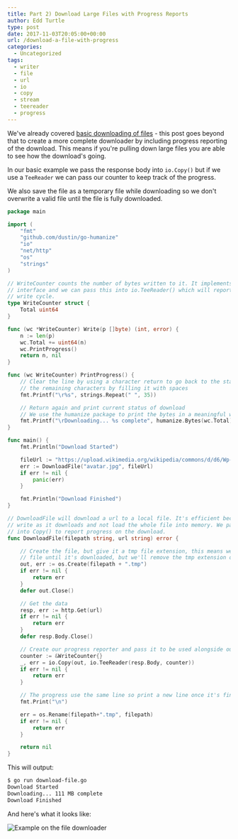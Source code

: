 ```yaml
---
title: Part 2) Download Large Files with Progress Reports
author: Edd Turtle
type: post
date: 2017-11-03T20:05:00+00:00
url: /download-a-file-with-progress
categories:
  - Uncategorized
tags:
  - writer
  - file
  - url
  - io
  - copy
  - stream
  - teereader
  - progress
---
```


We've already covered [basic downloading of files](/download-a-file-from-a-url/) - this post goes beyond that to create a more complete downloader by including progress reporting of the download. This means if you're pulling down large files you are able to see how the download's going.

In our basic example we pass the response body into `io.Copy()` but if we use a `TeeReader` we can pass our counter to keep track of the progress.

We also save the file as a temporary file while downloading so we don't overwrite a valid file until the file is fully downloaded.

```go
package main

import (
	"fmt"
	"github.com/dustin/go-humanize"
	"io"
	"net/http"
	"os"
	"strings"
)

// WriteCounter counts the number of bytes written to it. It implements to the io.Writer
// interface and we can pass this into io.TeeReader() which will report progress on each
// write cycle.
type WriteCounter struct {
	Total uint64
}

func (wc *WriteCounter) Write(p []byte) (int, error) {
	n := len(p)
	wc.Total += uint64(n)
	wc.PrintProgress()
	return n, nil
}

func (wc WriteCounter) PrintProgress() {
	// Clear the line by using a character return to go back to the start and remove
	// the remaining characters by filling it with spaces
	fmt.Printf("\r%s", strings.Repeat(" ", 35))

	// Return again and print current status of download
	// We use the humanize package to print the bytes in a meaningful way (e.g. 10 MB)
	fmt.Printf("\rDownloading... %s complete", humanize.Bytes(wc.Total))
}

func main() {
	fmt.Println("Download Started")

	fileUrl := "https://upload.wikimedia.org/wikipedia/commons/d/d6/Wp-w4-big.jpg"
	err := DownloadFile("avatar.jpg", fileUrl)
	if err != nil {
		panic(err)
	}

	fmt.Println("Download Finished")
}

// DownloadFile will download a url to a local file. It's efficient because it will
// write as it downloads and not load the whole file into memory. We pass an io.TeeReader
// into Copy() to report progress on the download.
func DownloadFile(filepath string, url string) error {

	// Create the file, but give it a tmp file extension, this means we won't overwrite a
	// file until it's downloaded, but we'll remove the tmp extension once downloaded.
	out, err := os.Create(filepath + ".tmp")
	if err != nil {
		return err
	}
	defer out.Close()

	// Get the data
	resp, err := http.Get(url)
	if err != nil {
		return err
	}
	defer resp.Body.Close()

	// Create our progress reporter and pass it to be used alongside our writer
	counter := &WriteCounter{}
	_, err = io.Copy(out, io.TeeReader(resp.Body, counter))
	if err != nil {
		return err
	}

	// The progress use the same line so print a new line once it's finished downloading
	fmt.Print("\n")

	err = os.Rename(filepath+".tmp", filepath)
	if err != nil {
		return err
	}

	return nil
}
```

This will output:

```bash
$ go run download-file.go 
Download Started
Downloading... 111 MB complete     
Download Finished
```

And here's what it looks like:

![Example on the file downloader](/img/download-file-example.gif)
